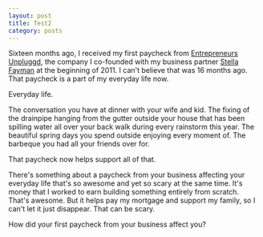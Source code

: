 ```yaml
---
layout: post
title: Test2
category: posts
---
```


Sixteen months ago, I received my first paycheck from <a href="http://entrepreneursunpluggd.com">Entrepreneurs Unpluggd</a>, the company I co-founded with my business partner <a href="http://startupstella.com">Stella Fayman</a> at the beginning of 2011. I can't believe that was 16 months ago. That paycheck is a part of my everyday life now.

Everyday life.

The conversation you have at dinner with your wife and kid. The fixing of the drainpipe hanging from the gutter outside your house that has been spilling water all over your back walk during every rainstorm this year. The beautiful spring days you spend outside enjoying every moment of. The barbeque you had all your friends over for.

That paycheck now helps support all of that.

There's something about a paycheck from your business affecting your everyday life that's so awesome and yet so scary at the same time. It's money that I worked to earn building something entirely from scratch. That's awesome. But it helps pay my mortgage and support my family, so I can't let it just disappear. That can be scary.


How did your first paycheck from your business affect you?
